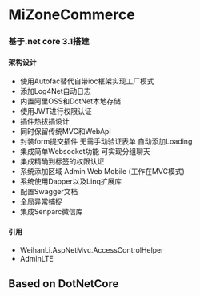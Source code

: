 # MiZoneCommerce
### 基于.net core 3.1搭建
#### 架构设计
- 使用Autofac替代自带ioc框架实现工厂模式
- 添加Log4Net自动日志
- 内置阿里OSS和DotNet本地存储
- 使用JWT进行权限认证
- 插件热拔插设计
- 同时保留传统MVC和WebApi
- 封装form提交插件 无需手动验证表单 自动添加Loading
- 集成简单Websocket功能 可实现分组聊天
- 集成精确到标签的权限认证
- 系统添加区域 Admin Web Mobile (工作在MVC模式)
- 系统使用Dapper以及Linq扩展库
- 配置Swagger文档
- 全局异常捕捉
- 集成Senparc微信库


#### 引用
- WeihanLi.AspNetMvc.AccessControlHelper
- AdminLTE

## Based on DotNetCore
